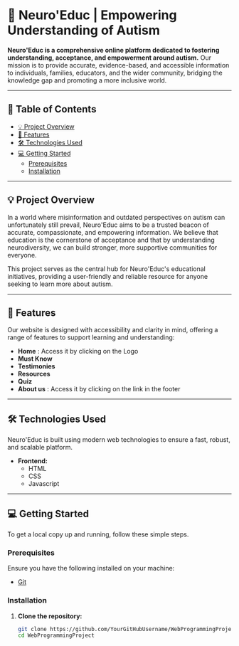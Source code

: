 # 🧠 Neuro'Educ | Empowering Understanding of Autism

**Neuro'Educ is a comprehensive online platform dedicated to fostering understanding, acceptance, and empowerment around autism.** Our mission is to provide accurate, evidence-based, and accessible information to individuals, families, educators, and the wider community, bridging the knowledge gap and promoting a more inclusive world.

---

## 🌟 Table of Contents

*   [💡 Project Overview](#-project-overview)
*   [🚀 Features](#-features)
*   [🛠️ Technologies Used](#️-technologies-used)
*   [💻 Getting Started](#-getting-started)
    *   [Prerequisites](#prerequisites)
    *   [Installation](#installation)

---

## 💡 Project Overview

In a world where misinformation and outdated perspectives on autism can unfortunately still prevail, Neuro'Educ aims to be a trusted beacon of accurate, compassionate, and empowering information. We believe that education is the cornerstone of acceptance and that by understanding neurodiversity, we can build stronger, more supportive communities for everyone.

This project serves as the central hub for Neuro'Educ's educational initiatives, providing a user-friendly and reliable resource for anyone seeking to learn more about autism.

---

## 🚀 Features

Our website is designed with accessibility and clarity in mind, offering a range of features to support learning and understanding:

*   **Home** : Access it by clicking on the Logo
*   **Must Know** 
*   **Testimonies** 
*   **Resources**
*   **Quiz**
*   **About us** : Access it by clicking on the link in the footer

---

## 🛠️ Technologies Used

Neuro'Educ is built using modern web technologies to ensure a fast, robust, and scalable platform.

*   **Frontend:**
    *  HTML
    *  CSS
    *  Javascript

---

## 💻 Getting Started

To get a local copy up and running, follow these simple steps.

### Prerequisites

Ensure you have the following installed on your machine:

*   [Git](https://git-scm.com/)

### Installation

1.  **Clone the repository:**
    ```bash
    git clone https://github.com/YourGitHubUsername/WebProgrammingProject.git
    cd WebProgrammingProject
    ```
